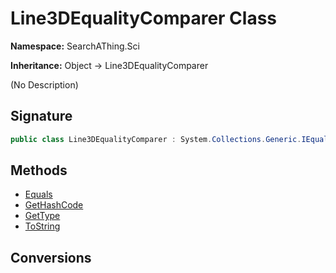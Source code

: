 # Line3DEqualityComparer Class
**Namespace:** SearchAThing.Sci

**Inheritance:** Object → Line3DEqualityComparer

(No Description)

## Signature
```csharp
public class Line3DEqualityComparer : System.Collections.Generic.IEqualityComparer<SearchAThing.Sci.Line3D>
```
## Methods
- [Equals](Line3DEqualityComparer/Equals.md)
- [GetHashCode](Line3DEqualityComparer/GetHashCode.md)
- [GetType](Line3DEqualityComparer/GetType.md)
- [ToString](Line3DEqualityComparer/ToString.md)
## Conversions
